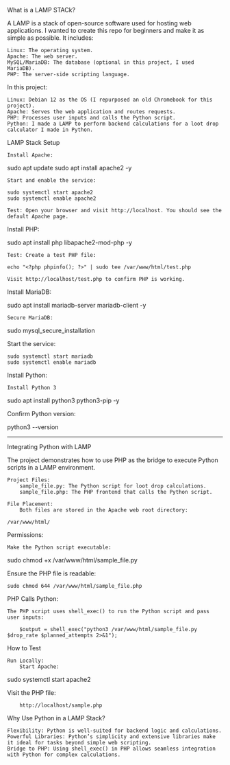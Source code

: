 What is a LAMP STACk?

A LAMP is a stack of open-source software used for hosting web applications. I wanted to create this repo for beginners and make it as simple as possible. It includes:

    Linux: The operating system.
    Apache: The web server.
    MySQL/MariaDB: The database (optional in this project, I used MariaDB).
    PHP: The server-side scripting language.

In this project:

    Linux: Debian 12 as the OS (I repurposed an old Chromebook for this project).
    Apache: Serves the web application and routes requests.
    PHP: Processes user inputs and calls the Python script.
    Python: I made a LAMP to perform backend calculations for a loot drop calculator I made in Python.

LAMP Stack Setup

    Install Apache:

sudo apt update
sudo apt install apache2 -y

    Start and enable the service:

    sudo systemctl start apache2
    sudo systemctl enable apache2

    Test: Open your browser and visit http://localhost. You should see the default Apache page.

Install PHP:

sudo apt install php libapache2-mod-php -y

    Test: Create a test PHP file:

    echo "<?php phpinfo(); ?>" | sudo tee /var/www/html/test.php

    Visit http://localhost/test.php to confirm PHP is working.

Install MariaDB:

sudo apt install mariadb-server mariadb-client -y

    Secure MariaDB:

sudo mysql_secure_installation

Start the service:

    sudo systemctl start mariadb
    sudo systemctl enable mariadb

Install Python:

    Install Python 3

sudo apt install python3 python3-pip -y

Confirm Python version:

python3 --version

-----------------------------------------------------------------------------------------------------------------------

Integrating Python with LAMP

The project demonstrates how to use PHP as the bridge to execute Python scripts in a LAMP environment.

    Project Files:
        sample_file.py: The Python script for loot drop calculations.
        sample_file.php: The PHP frontend that calls the Python script.

    File Placement:
        Both files are stored in the Apache web root directory:

    /var/www/html/

Permissions:

    Make the Python script executable:

sudo chmod +x /var/www/html/sample_file.py

Ensure the PHP file is readable:

    sudo chmod 644 /var/www/html/sample_file.php

PHP Calls Python:

    The PHP script uses shell_exec() to run the Python script and pass user inputs:

        $output = shell_exec("python3 /var/www/html/sample_file.py $drop_rate $planned_attempts 2>&1");

How to Test

    Run Locally:
        Start Apache:

sudo systemctl start apache2

Visit the PHP file:

        http://localhost/sample.php

Why Use Python in a LAMP Stack?

    Flexibility: Python is well-suited for backend logic and calculations.
    Powerful Libraries: Python’s simplicity and extensive libraries make it ideal for tasks beyond simple web scripting.
    Bridge to PHP: Using shell_exec() in PHP allows seamless integration with Python for complex calculations.












